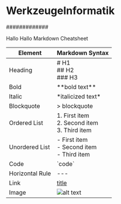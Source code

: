 # WerkzeugeInformatik #
#############

Hallo Hallo 
Markdown Cheatsheet

Element	| Markdown Syntax
---|---
Heading |	# H1 <br> ## H2 <br> ### H3
Bold |	\*\*bold text**
Italic |	\*italicized text*
Blockquote |	> blockquote
Ordered List |	1. First item <br> 2. Second item <br> 3. Third item
Unordered List|	- First item <br> - Second item <br> - Third item
Code|	\`code`
Horizontal Rule |	---
Link |	[title](https://www.example.com)
Image |	![alt text](image.jpg)
